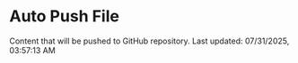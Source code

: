 # Auto Push File

Content that will be pushed to GitHub repository.
Last updated: 07/31/2025, 03:57:13 AM